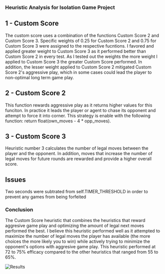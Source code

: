 ### Heuristic Analysis for Isolation Game Project

## 1 - Custom Score
The custom score uses a combination of the functions Custom Score 2 and Custom Score 3. Specific weights of 0.25 for Custom Score 2 and 0.75 for Custom Score 3 were assigned to the respective fucntions. I favored and applied greater weight to Custom Score 3 as it performed better than Custom Score 2 in every test. As I tested out the weights the more weight I applied to Custom Score 3 the greater Custom Score performed. In addition, the lesser weight applied to Custom Score 2 mitigated Custom Score 2's aggressive play, which in some cases could lead the player to non-optimal long term game play.

## 2 - Custom Score 2
This function rewards aggressive play as it returns higher values for this funciton. In practice it leads the player or agent to chase its opponent and attempt to force it into corner. This strategy is enable with the following function: return float(own_moves - 4 * opp_moves).

## 3 - Custom Score 3
Heuristic number 3 calculates the number of legal moves between the player and the opponent. In addition, moves that increase the number of legal moves for future rounds are rewarded and provide a higher overall score.

## Issues
Two seconds were subtrated from self.TIMER_THRESHOLD in order to prevent any games from being forfeited

### Conclusion
The Custom Score heuristic that combines the heuristics that reward aggresive game play and optimizing the amount of legal next moves performed the best. I believe this heuristic performed well as it attempted to maximize the number of legal moves the player has available (the more choices the more likely you to win) while actively trying to minimize the opponent's options with aggresive game play. This heuristic performed at 72 to 75% efficacy compared to the other heuristics that ranged from 55 to 65%.

![Results](result_view_copy.png)
